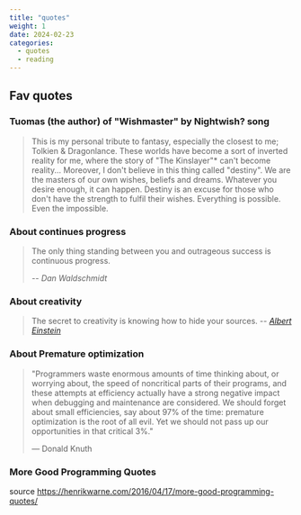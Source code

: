 ```yaml
---
title: "quotes"
weight: 1
date: 2024-02-23
categories:
  - quotes
  - reading
---
```


## Fav quotes

### Tuomas (the author) of "Wishmaster" by Nightwish? song

> This is my personal tribute to fantasy, especially the closest to me; Tolkien & Dragonlance. These worlds have become a sort of inverted reality for me, where the story of "The Kinslayer"* can't become reality... Moreover, I don't believe in this thing called "destiny". We are the masters of our own wishes, beliefs and dreams. Whatever you desire enough, it can happen. Destiny is an excuse for those who don't have the strength to fulfil their wishes. Everything is possible. Even the impossible.

### About continues progress

> The only thing standing between you and outrageous success is continuous progress.
>
> -- <cite>Dan Waldschmidt</cite>

### About creativity

> The secret to creativity is knowing how to hide your sources.
> -- <cite>[Albert Einstein][1]</cite>

[1]: http://www.quotedb.com/quotes/2112

### About Premature optimization

> "Programmers waste enormous amounts of time thinking about, or worrying about,
> the speed of noncritical parts of their programs, and these attempts at
> efficiency actually have a strong negative impact when debugging and
> maintenance are considered. We should forget about small efficiencies, say
> about 97% of the time: premature optimization is the root of all evil. Yet
> we should not pass up our opportunities in that critical 3%."
>
> — Donald Knuth

### More Good Programming Quotes


source https://henrikwarne.com/2016/04/17/more-good-programming-quotes/
